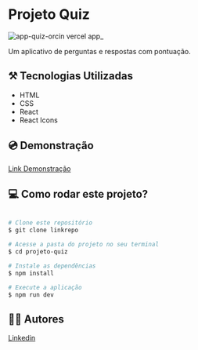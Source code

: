 # Projeto Quiz

![app-quiz-orcin vercel app_](https://user-images.githubusercontent.com/111311581/218599189-732219d9-4428-417d-8107-0e2f656c0b27.png)

Um aplicativo de perguntas e respostas com pontuação.
 
## ⚒️ Tecnologias Utilizadas
- HTML
- CSS
- React
- React Icons

## 💿 Demonstração
[Link Demonstração](https://app-quiz-orcin.vercel.app/)

## 💻 Como rodar este projeto?

```bash

# Clone este repositório
$ git clone linkrepo

# Acesse a pasta do projeto no seu terminal
$ cd projeto-quiz

# Instale as dependências
$ npm install

# Execute a aplicação
$ npm run dev
```

## 👩‍💻 Autores

[Linkedin](https://www.linkedin.com/in/giovana-ferreira-tiburtino-475486216/)

